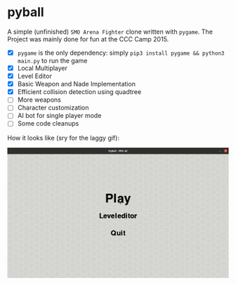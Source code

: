 # pyball
A simple (unfinished) `SMO Arena Fighter` clone written with `pygame`. The Project was mainly done for fun at the CCC Camp 2015.

- [x] `pygame` is the only dependency: simply `pip3 install pygame && python3 main.py` to run the game
- [x] Local Multiplayer
- [x] Level Editor
- [x] Basic Weapon and Nade Implementation
- [x] Efficient collision detection using quadtree
- [ ] More weapons
- [ ] Character customization
- [ ] AI bot for single player mode
- [ ] Some code cleanups

How it looks like (sry for the laggy gif):

![Gameplay Demo](mvp.gif "Gameplay")
